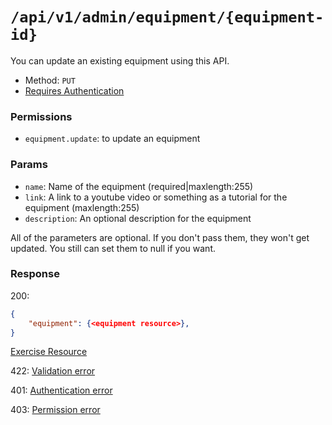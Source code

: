 # `/api/v1/admin/equipment/{equipment-id}`
You can update an existing equipment using this API.

- Method: `PUT`
- [Requires Authentication](../../auth/login.md#how-to-use-api-token)

### Permissions

- `equipment.update`: to update an equipment

### Params

- `name`: Name of the equipment (required|maxlength:255)
- `link`: A link to a youtube video or something as a tutorial for the equipment (maxlength:255)
- `description`: An optional description for the equipment

All of the parameters are optional. If you don't pass them, they won't get updated.
You still can set them to null if you want.

### Response

200:
```json
{
    "equipment": {<equipment resource>},
}
```

[Exercise Resource](../../resources/equipment.md)

422: [Validation error](../../validation-errors.md)

401: [Authentication error](../../authentication-errors.md)

403: [Permission error](../../permission-errors.md)
